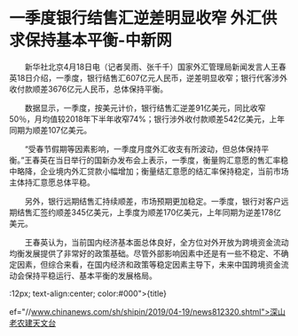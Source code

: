 # 一季度银行结售汇逆差明显收窄 外汇供求保持基本平衡-中新网

　　新华社北京4月18日电（记者吴雨、张千千）国家外汇管理局新闻发言人王春英18日介绍，一季度，银行结售汇607亿元人民币，逆差明显收窄；银行代客涉外收付款顺差3676亿元人民币，总体保持平衡。

　　数据显示，一季度，按美元计价，银行结售汇逆差91亿美元，同比收窄50％，月均值较2018年下半年收窄74%；银行涉外收付款顺差542亿美元，上年同期为顺差107亿美元。

　　“受春节假期等因素影响，一季度月度外汇收支有所波动，但总体保持平衡。”王春英在当日举行的国新办发布会上表示，一季度，衡量购汇意愿的售汇率稳中略降，企业境内外汇贷款小幅增加；衡量结汇意愿的结汇率保持稳定，当前市场主体持汇意愿总体平稳。

　　另外，银行远期结售汇持续顺差，市场预期更加稳定。一季度，银行对客户远期结售汇签约顺差345亿美元，上季度为顺差170亿美元，上年同期为逆差178亿美元。

　　王春英认为，当前国内经济基本面总体良好，全方位对外开放为跨境资金流动均衡发展提供了非常好的政策基础。尽管外部影响因素中还是有一些不稳定、不确定因素，但综合来看，在国内经济和政策等稳定因素主导下，未来中国跨境资金流动会保持平稳运行、基本平衡的发展格局。

:12px; text-align:center; color:#000">{title}

ef="//www.chinanews.com/sh/shipin/2019/04-19/news812320.shtml">深山老农建天文台
